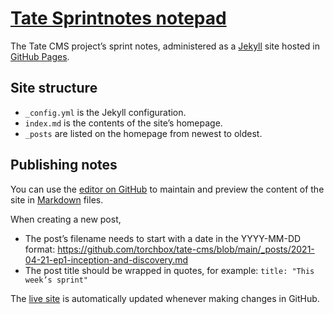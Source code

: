 # [Tate Sprintnotes notepad](https://torchbox.github.io/tate-cms/)

The Tate CMS project’s sprint notes, administered as a [Jekyll](https://jekyllrb.com/) site hosted in [GitHub Pages](https://pages.github.com/).

## Site structure

- `_config.yml` is the Jekyll configuration.
- `index.md` is the contents of the site’s homepage.
- `_posts` are listed on the homepage from newest to oldest.

## Publishing notes

You can use the [editor on GitHub](https://github.com/torchbox/tate-cms/edit/gh-pages/index.md) to maintain and preview the content of the site in [Markdown](https://guides.github.com/features/mastering-markdown/) files.

When creating a new post,

- The post’s filename needs to start with a date in the YYYY-MM-DD format: https://github.com/torchbox/tate-cms/blob/main/_posts/2021-04-21-ep1-inception-and-discovery.md
- The post title should be wrapped in quotes, for example: `title: "This week’s sprint"`

The [live site](https://torchbox.github.io/tate-cms/) is automatically updated whenever making changes in GitHub.
